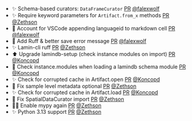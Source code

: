 - ✨ Schema-based curators: `DataFrameCurator` [PR](https://github.com/laminlabs/lamindb/pull/2388) [@falexwolf](https://github.com/falexwolf)
- ✨ Require keyword parameters for `Artifact.from_x` methods [PR](https://github.com/laminlabs/lamindb/pull/2401) [@Zethson](https://github.com/Zethson)
- 🐛 Account for VSCode appending languageid to markdown cell [PR](https://github.com/laminlabs/lamin-cli/pull/110) [@falexwolf](https://github.com/falexwolf)
- :art: Add Ruff & better save error message [PR](https://github.com/laminlabs/lamin-cli/pull/106) [@falexwolf](https://github.com/falexwolf)
- ✨ Lamin-cli ruff [PR](https://github.com/laminlabs/lamindb/pull/2398) [@Zethson](https://github.com/Zethson)
- ⬆️ Upgrade lamindb-setup (check instance modules on import) [PR](https://github.com/laminlabs/lamindb/pull/2393) [@Koncopd](https://github.com/Koncopd)
- 🥅 Check instance.modules when loading a lamindb schema module [PR](https://github.com/laminlabs/lamindb-setup/pull/946) [@Koncopd](https://github.com/Koncopd)
- ✨ Check for corrupted cache in Artifact.open [PR](https://github.com/laminlabs/lamindb/pull/2395) [@Koncopd](https://github.com/Koncopd)
- 🐛 Fix sample level metadata optional [PR](https://github.com/laminlabs/lamindb/pull/2391) [@Zethson](https://github.com/Zethson)
- ✨ Check for corrupted cache in Artifact.load [PR](https://github.com/laminlabs/lamindb/pull/2386) [@Koncopd](https://github.com/Koncopd)
- 🐛 Fix SpatialDataCurator import [PR](https://github.com/laminlabs/lamindb/pull/2387) [@Zethson](https://github.com/Zethson)
- 🧑‍💻 Enable mypy again [PR](https://github.com/laminlabs/lamindb/pull/2382) [@Zethson](https://github.com/Zethson)
- ✨ Python 3.13 support [PR](https://github.com/laminlabs/lamindb/pull/2371) [@Zethson](https://github.com/Zethson)
